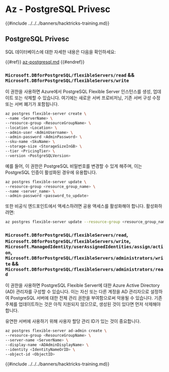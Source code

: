 # Az - PostgreSQL Privesc

{{#include ../../../banners/hacktricks-training.md}}

## PostgreSQL Privesc
SQL 데이터베이스에 대한 자세한 내용은 다음을 확인하세요:

{{#ref}}
[az-postgresql.md](../az-services/az-postgresql.md)
{{#endref}}

### `Microsoft.DBforPostgreSQL/flexibleServers/read` && `Microsoft.DBforPostgreSQL/flexibleServers/write`

이 권한을 사용하면 Azure에서 PostgreSQL Flexible Server 인스턴스를 생성, 업데이트 또는 삭제할 수 있습니다. 여기에는 새로운 서버 프로비저닝, 기존 서버 구성 수정 또는 서버 폐기가 포함됩니다.
```bash
az postgres flexible-server create \
--name <ServerName> \
--resource-group <ResourceGroupName> \
--location <Location> \
--admin-user <AdminUsername> \
--admin-password <AdminPassword> \
--sku-name <SkuName> \
--storage-size <StorageSizeInGB> \
--tier <PricingTier> \
--version <PostgreSQLVersion>
```
예를 들어, 이 권한은 PostgreSQL 비밀번호를 변경할 수 있게 해주며, 이는 PostgreSQL 인증이 활성화된 경우에 유용합니다.
```bash
az postgres flexible-server update \
--resource-group <resource_group_name> \
--name <server_name> \
--admin-password <password_to_update>
```
또한 비공식 엔드포인트에서 액세스하려면 공용 액세스를 활성화해야 합니다. 활성화하려면:
```bash
az postgres flexible-server update --resource-group <resource_group_name> --server-name <server_name> --public-access Enabled
```
### `Microsoft.DBforPostgreSQL/flexibleServers/read`, `Microsoft.DBforPostgreSQL/flexibleServers/write`, `Microsoft.ManagedIdentity/userAssignedIdentities/assign/action`, `Microsoft.DBforPostgreSQL/flexibleServers/administrators/write` && `Microsoft.DBforPostgreSQL/flexibleServers/administrators/read`

이 권한을 사용하면 PostgreSQL Flexible Server에 대한 Azure Active Directory (AD) 관리자를 구성할 수 있습니다. 이는 자신 또는 다른 계정을 AD 관리자으로 설정하여 PostgreSQL 서버에 대한 전체 관리 권한을 부여함으로써 악용될 수 있습니다. 기존 주체를 업데이트하는 것은 아직 지원되지 않으므로, 생성된 것이 있다면 먼저 삭제해야 합니다.

유연한 서버에 사용하기 위해 사용자 할당 관리 ID가 있는 것이 중요합니다.
```bash
az postgres flexible-server ad-admin create \
--resource-group <ResourceGroupName> \
--server-name <ServerName> \
--display-name <ADAdminDisplayName> \
--identity <IdentityNameOrID> \
--object-id <ObjectID>
```
{{#include ../../../banners/hacktricks-training.md}}
